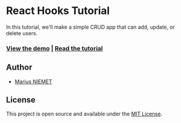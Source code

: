 # React Hooks Tutorial

In this tutorial, we'll make a simple CRUD app that can add, update, or delete users.

### [View the demo](https://marius-first-app-crud.netlify.app/) | [Read the tutorial](https://marius-first-app-crud.netlify.app/)

## Author

- [Marius NIEMET](http://mariusniemet.me/)

## License

This project is open source and available under the [MIT License](LICENSE).
